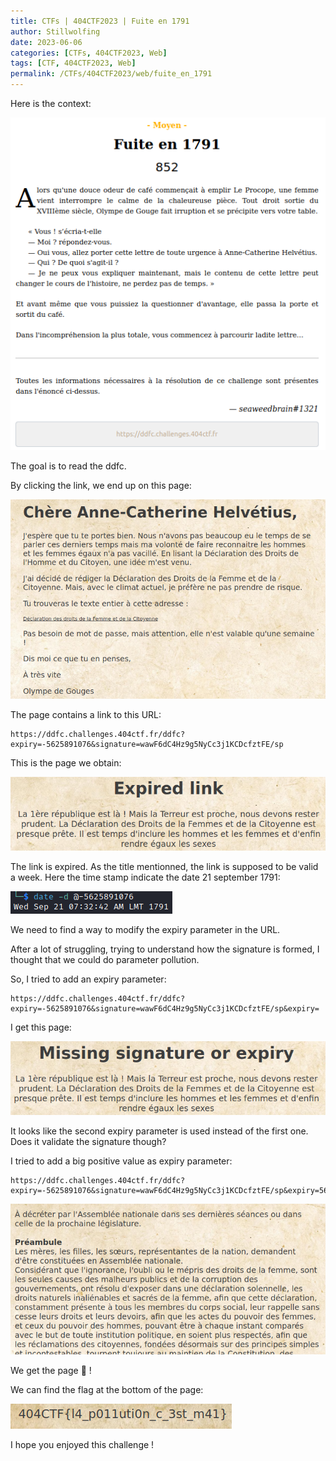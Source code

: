 ```yaml
---
title: CTFs | 404CTF2023 | Fuite en 1791
author: Stillwolfing
date: 2023-06-06
categories: [CTFs, 404CTF2023, Web]
tags: [CTF, 404CTF2023, Web]
permalink: /CTFs/404CTF2023/web/fuite_en_1791
---
```


Here is the context:

![context](/assets/img/CTFs/404CTF2023/web/fuite_en_1791/context.png)


The goal is to read the ddfc.

By clicking the link, we end up on this page:

![home](/assets/img/CTFs/404CTF2023/web/fuite_en_1791/home.png)

The page contains a link to this URL:

```
https://ddfc.challenges.404ctf.fr/ddfc?expiry=-5625891076&signature=wawF6dC4Hz9g5NyCc3j1KCDcfztFE/sp
```

This is the page we obtain:

![expired](/assets/img/CTFs/404CTF2023/web/fuite_en_1791/expired.png)

The link is expired. As the title mentionned, the link is supposed to be valid a week. Here the time stamp indicate the date 21 september 1791:

![date](/assets/img/CTFs/404CTF2023/web/fuite_en_1791/date.png)

We need to find a way to modify the expiry parameter in the URL.

After a lot of struggling, trying to understand how the signature is formed, I thought that we could do parameter pollution.

So, I tried to add an expiry parameter:

```
https://ddfc.challenges.404ctf.fr/ddfc?expiry=-5625891076&signature=wawF6dC4Hz9g5NyCc3j1KCDcfztFE/sp&expiry=
```

I get this page:

![missing](/assets/img/CTFs/404CTF2023/web/fuite_en_1791/missing.png)

It looks like the second expiry parameter is used instead of the first one. Does it validate the signature though?

I tried to add a big positive value as expiry parameter:

```
https://ddfc.challenges.404ctf.fr/ddfc?expiry=-5625891076&signature=wawF6dC4Hz9g5NyCc3j1KCDcfztFE/sp&expiry=5625891076
```

![ddfc](/assets/img/CTFs/404CTF2023/web/fuite_en_1791/ddfc.png)

We get the page 🎉 !

We can find the flag at the bottom of the page:

![flag](/assets/img/CTFs/404CTF2023/web/fuite_en_1791/flag.png)

I hope you enjoyed this challenge !


